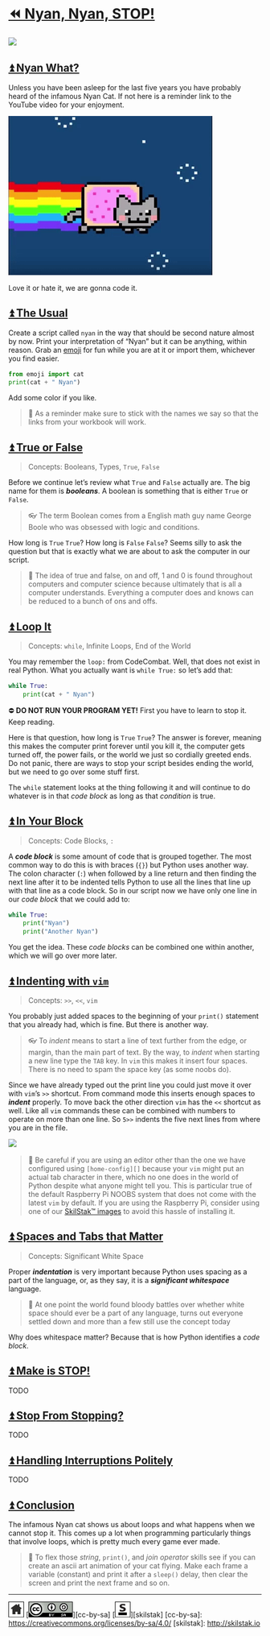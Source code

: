 # [⏪ Nyan, Nyan, STOP!](/README.md)

![](/assets/nyan.gif)

## [⏫ Nyan What?](#)

Unless you have been asleep for the last five years you have probably
heard of the infamous Nyan Cat. If not here is a reminder link to
the YouTube video for your enjoyment.


[![](/assets/nyan-vid.gif)](https://youtu.be/QH2-TGUlwu4)

Love it or hate it, we are gonna code it.

## [⏫ The Usual](#)

Create a script called `nyan` in the way that should be second
nature almost by now. Print your interpretation of “Nyan” but it
can be anything, within reason. Grab an 
[emoji](http://emoji.skilstak.io) for fun while you are at it
or import them, whichever you find easier.

```python
from emoji import cat
print(cat + " Nyan")
```

Add some color if you like.

> 💬 As a reminder make sure to stick with the names we say so
> that the links from your workbook will work.

## [⏫ True or False](#)

> Concepts: Booleans, Types, `True`, `False`

Before we continue let’s review what `True` and `False` actually
are. The big name for them is ***booleans***. A boolean is
something that is either `True` or `False`.

> 👓 The term Boolean comes from a English math guy name George
> Boole who was obsessed with logic and conditions.

How long is `True` `True`? How long is `False` `False`? Seems
silly to ask the question but that is exactly what we are
about to ask the computer in our script.

> 💬 The idea of true and false, on and off, 1 and 0 is found
> throughout computers and computer science because ultimately
> that is all a computer understands. Everything a computer
> does and knows can be reduced to a bunch of ons and offs.

## [⏫ Loop It](#)

> Concepts: `while`, Infinite Loops, End of the World

You may remember the `loop:` from CodeCombat. Well, that does not
exist in real Python. What you actually want is `while True:`
so let’s add that:

```python
while True:
    print(cat + " Nyan")

```
⛔ **DO NOT RUN YOUR PROGRAM YET!** First you have to learn to
stop it. Keep reading.

Here is that question, how long is `True` `True`? The answer
is forever, meaning this makes the computer print forever until
you kill it, the computer gets turned off, the power fails, or
the world we just so cordially greeted ends. Do not panic, there
are ways to stop your script besides ending the world, but we
need to go over some stuff first.

The `while` statement looks at the thing following it and will
continue to do whatever is in that *code block* as long as that
*condition* is true.

## [⏫ In Your Block](#)

> Concepts: Code Blocks, `:`

A ***code block*** is some amount of code that is grouped together.
The most common way to do this is with braces (`{}`) but Python
uses another way. The colon character (`:`) when followed by a line
return and then finding the next line after it to be indented tells
Python to use all the lines that line up with that line as a code
block. So in our script now we have only one line in our *code block*
that we could add to:

```python
while True:
    print("Nyan")
    print("Another Nyan")
```

You get the idea. These *code blocks* can be combined one within
another, which we will go over more later.

## [⏫ Indenting with `vim`](#)

> Concepts: `>>`, `<<`, `vim`

You probably just added spaces to the beginning of your `print()`
statement that you already had, which is fine. But there is another
way.

> 👓 To *indent* means to start a line of text further from the 
> edge, or margin, than the main part of text. By the way, to *indent*
> when starting a new line type the `TAB` key. In `vim` this makes
> it insert four spaces. There is no need to spam the space key (as
> some noobs do).

Since we have already typed out the print line you could just move it
over with `vim`’s `>>` shortcut. From command mode this inserts
enough spaces to ***indent*** properly. To move back the other
direction `vim` has the `<<` shortcut as well. Like all `vim` commands
these can be combined with numbers to operate on more than one line.
So `5>>` indents the five next lines from where you are in the file.

![](/assets/indenting.gif)

> 💬 Be careful if you are using an editor other than the one we
> have configured using `[home-config][]` because your `vim`
> might put an actual tab character in there, which no one does
> in the world of Python despite what anyone might tell you.
> This is particular true of the default Raspberry Pi NOOBS
> system that does not come with the latest `vim` by default.
> If you are using the Raspberry Pi, consider using one of
> our [SkilStak™ images][pi] to avoid this hassle of installing it.

[pi]: http://pi.skilstak.io
[home-config]: http://home-config.skilstak.io

## [⏫ Spaces and Tabs that Matter](#)

> Concepts: Significant White Space
> 
Proper ***indentation*** is very important because Python uses
spacing as a part of the language, or, as they say, it is a
***significant whitespace*** language.

> 💬 At one point the world found bloody battles over whether white
> space should ever be a part of any language, turns out everyone
> settled down and more than a few still use the concept today

Why does whitespace matter? Because that is how Python identifies
a *code block*.

## [⏫ Make is STOP!](#)

TODO

## [⏫ Stop From Stopping?](#)

TODO

## [⏫ Handling Interruptions Politely ](#)

TODO

## [⏫ Conclusion](#)

The infamous Nyan cat shows us about loops and what happens when
we cannot stop it. This comes up a lot when programming particularly
things that involve loops, which is pretty much every game ever
made.

> 💪 To flex those *string*, `print()`, and *join operator* skills
> see if you can create an ascii art animation of your cat flying.
> Make each frame a variable (constant) and print it after a `sleep()`
> delay, then clear the screen and print the next frame and so on.

---
[![home](/assets/home-bw.png)](/README.md)
[![cc-by-sa](/assets/cc-by-sa.png)][cc-by-sa]
[![skilstak](/assets/skilstak-logo-bw.png)][skilstak]
[cc-by-sa]: https://creativecommons.org/licenses/by-sa/4.0/
[skilstak]: http://skilstak.io

